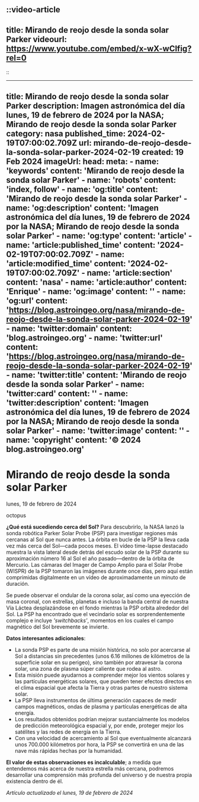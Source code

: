 ::video-article
---
title: Mirando de reojo desde la sonda solar Parker
videourl: https://www.youtube.com/embed/x-wX-wClfig?rel=0
---
::

---
title: Mirando de reojo desde la sonda solar Parker
description: Imagen astronómica del día lunes, 19 de febrero de 2024 por la NASA; Mirando de reojo desde la sonda solar Parker
category: nasa
published_time: 2024-02-19T07:00:02.709Z
url: mirando-de-reojo-desde-la-sonda-solar-parker-2024-02-19
created: 19 Feb 2024
imageUrl: 
head:
  meta:
    - name: 'keywords'
      content: 'Mirando de reojo desde la sonda solar Parker'
    - name: 'robots'
      content: 'index, follow'
    - name: 'og:title'
      content: 'Mirando de reojo desde la sonda solar Parker'
    - name: 'og:description'
      content: 'Imagen astronómica del día lunes, 19 de febrero de 2024 por la NASA; Mirando de reojo desde la sonda solar Parker'
    - name: 'og:type'
      content: 'article'
    - name: 'article:published_time'
      content: '2024-02-19T07:00:02.709Z'
    - name: 'article:modified_time'
      content: '2024-02-19T07:00:02.709Z'
    - name: 'article:section'
      content: 'nasa'
    - name: 'article:author'
      content: 'Enrique'
    - name: 'og:image'
      content: ''
    - name: 'og:url'
      content: 'https://blog.astroingeo.org/nasa/mirando-de-reojo-desde-la-sonda-solar-parker-2024-02-19'
    - name: 'twitter:domain'
      content: 'blog.astroingeo.org'
    - name: 'twitter:url'
      content: 'https://blog.astroingeo.org/nasa/mirando-de-reojo-desde-la-sonda-solar-parker-2024-02-19'
    - name: 'twitter:title'
      content: 'Mirando de reojo desde la sonda solar Parker'
    - name: 'twitter:card'
      content: ''
    - name: 'twitter:description'
      content: 'Imagen astronómica del día lunes, 19 de febrero de 2024 por la NASA; Mirando de reojo desde la sonda solar Parker'
    - name: 'twitter:image'
      content: ''
    - name: 'copyright'
      content: '© 2024 blog.astroingeo.org'
---
# Mirando de reojo desde la sonda solar Parker
lunes, 19 de febrero de 2024

octopus

**¿Qué está sucediendo cerca del Sol?** Para descubrirlo, la NASA lanzó la sonda robótica Parker Solar Probe (PSP) para investigar regiones más cercanas al Sol que nunca antes. La órbita en bucle de la PSP la lleva cada vez más cerca del Sol—cada pocos meses. El vídeo time-lapse destacado muestra la vista lateral desde detrás del escudo solar de la PSP durante su aproximación número 16 al Sol el año pasado—dentro de la órbita de Mercurio. Las cámaras del Imager de Campo Amplio para el Solar Probe (WISPR) de la PSP tomaron las imágenes durante once días, pero aquí están comprimidas digitalmente en un vídeo de aproximadamente un minuto de duración.

Se puede observar el ondular de la corona solar, así como una eyección de masa coronal, con estrellas, planetas e incluso la banda central de nuestra Vía Láctea desplazándose en el fondo mientras la PSP orbita alrededor del Sol. La PSP ha encontrado que el vecindario solar es sorprendentemente complejo e incluye _'switchbacks'_, momentos en los cuales el campo magnético del Sol brevemente se invierte.

**Datos interesantes adicionales**:

- La sonda PSP es parte de una misión histórica, no solo por acercarse al Sol a distancias sin precedentes (unos 6.16 millones de kilómetros de la superficie solar en su perigeo), sino también por atravesar la corona solar, una zona de plasma súper caliente que rodea al astro.
- Esta misión puede ayudarnos a comprender mejor los vientos solares y las partículas energéticas solares, que pueden tener efectos directos en el clima espacial que afecta la Tierra y otras partes de nuestro sistema solar.
- La PSP lleva instrumentos de última generación capaces de medir campos magnéticos, ondas de plasma y partículas energéticas de alta energía.
- Los resultados obtenidos podrían mejorar sustancialmente los modelos de predicción meteorológica espacial y, por ende, proteger mejor los satélites y las redes de energía en la Tierra.
- Con una velocidad de acercamiento al Sol que eventualmente alcanzará unos 700.000 kilómetros por hora, la PSP se convertirá en una de las nave más rápidas hechas por la humanidad.

**El valor de estas observaciones es incalculable**; a medida que entendemos más acerca de nuestra estrella más cercana, podremos desarrollar una comprensión más profunda del universo y de nuestra propia existencia dentro de él.

_Artículo actualizado el lunes, 19 de febrero de 2024_